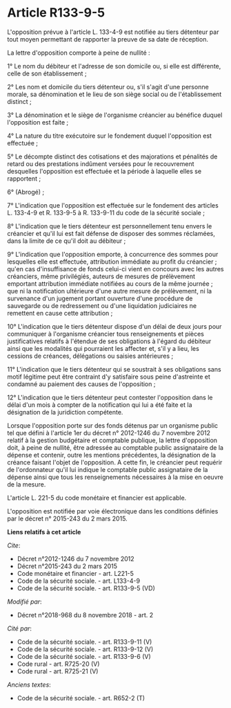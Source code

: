 # Article R133-9-5

L'opposition prévue à l'article L. 133-4-9 est notifiée au tiers détenteur par tout moyen permettant de rapporter la preuve
de sa date de réception.

La lettre d'opposition comporte à peine de nullité :

1° Le nom du débiteur et l'adresse de son domicile ou, si elle est différente, celle de son établissement ;

2° Les nom et domicile du tiers détenteur ou, s'il s'agit d'une personne morale, sa dénomination et le lieu de son siège
social ou de l'établissement distinct ;

3° La dénomination et le siège de l'organisme créancier au bénéfice duquel l'opposition est faite ;

4° La nature du titre exécutoire sur le fondement duquel l'opposition est effectuée ;

5° Le décompte distinct des cotisations et des majorations et pénalités de retard ou des prestations indûment versées pour le
recouvrement desquelles l'opposition est effectuée et la période à laquelle elles se rapportent ;

6° (Abrogé) ;

7° L'indication que l'opposition est effectuée sur le fondement des articles L. 133-4-9 et R. 133-9-5 à R. 133-9-11 du code
de la sécurité sociale ;

8° L'indication que le tiers détenteur est personnellement tenu envers le créancier et qu'il lui est fait défense de disposer
des sommes réclamées, dans la limite de ce qu'il doit au débiteur ;

9° L'indication que l'opposition emporte, à concurrence des sommes pour lesquelles elle est effectuée, attribution immédiate
au profit du créancier ; qu'en cas d'insuffisance de fonds celui-ci vient en concours avec les autres créanciers, même
privilégiés, auteurs de mesures de prélèvement emportant attribution immédiate notifiées au cours de la même journée ; que ni
la notification ultérieure d'une autre mesure de prélèvement, ni la survenance d'un jugement portant ouverture d'une
procédure de sauvegarde ou de redressement ou d'une liquidation judiciaires ne remettent en cause cette attribution ;

10° L'indication que le tiers détenteur dispose d'un délai de deux jours pour communiquer à l'organisme créancier tous
renseignements et pièces justificatives relatifs à l'étendue de ses obligations à l'égard du débiteur ainsi que les modalités
qui pourraient les affecter et, s'il y a lieu, les cessions de créances, délégations ou saisies antérieures ;

11° L'indication que le tiers détenteur qui se soustrait à ses obligations sans motif légitime peut être contraint d'y
satisfaire sous peine d'astreinte et condamné au paiement des causes de l'opposition ;

12° L'indication que le tiers détenteur peut contester l'opposition dans le délai d'un mois à compter de la notification qui
lui a été faite et la désignation de la juridiction compétente.

Lorsque l'opposition porte sur des fonds détenus par un organisme public tel que défini à l'article 1er du décret n°
2012-1246 du 7 novembre 2012 relatif à la gestion budgétaire et comptable publique, la lettre d'opposition doit, à peine de
nullité, être adressée au comptable public assignataire de la dépense et contenir, outre les mentions précédentes, la
désignation de la créance faisant l'objet de l'opposition. A cette fin, le créancier peut requérir de l'ordonnateur qu'il lui
indique le comptable public assignataire de la dépense ainsi que tous les renseignements nécessaires à la mise en oeuvre de
la mesure.

L'article L. 221-5 du code monétaire et financier est applicable.

L'opposition est notifiée par voie électronique dans les conditions définies par le décret n° 2015-243 du 2 mars 2015.

**Liens relatifs à cet article**

_Cite_:

  - Décret n°2012-1246 du 7 novembre 2012
  - Décret n°2015-243 du 2 mars 2015
  - Code monétaire et financier - art. L221-5
  - Code de la sécurité sociale. - art. L133-4-9
  - Code de la sécurité sociale. - art. R133-9-5 (VD)

_Modifié par_:

  - Décret n°2018-968 du 8 novembre 2018 - art. 2

_Cité par_:

  - Code de la sécurité sociale. - art. R133-9-11 (V)
  - Code de la sécurité sociale. - art. R133-9-12 (V)
  - Code de la sécurité sociale. - art. R133-9-6 (V)
  - Code rural - art. R725-20 (V)
  - Code rural - art. R725-21 (V)

_Anciens textes_:

  - Code de la sécurité sociale. - art. R652-2 (T)
